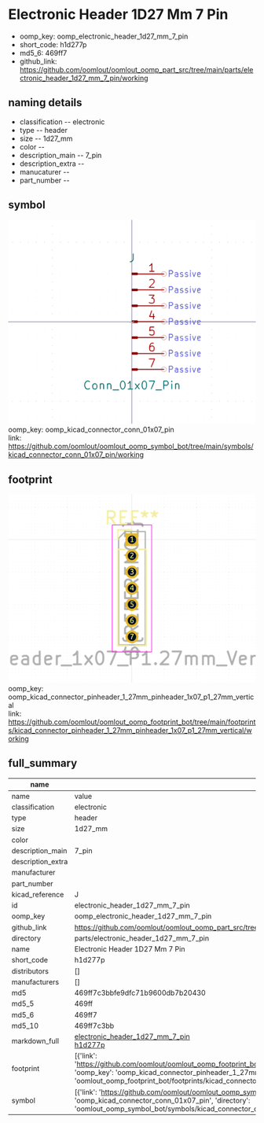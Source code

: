 # Electronic Header 1D27 Mm 7 Pin

  
* oomp_key: oomp_electronic_header_1d27_mm_7_pin 
* short_code: h1d277p
* md5_6: 469ff7  
* github_link: https://github.com/oomlout/oomlout_oomp_part_src/tree/main/parts/electronic_header_1d27_mm_7_pin/working  
## naming details
* classification -- electronic
* type -- header
* size -- 1d27_mm
* color -- 
* description_main -- 7_pin
* description_extra -- 
* manucaturer -- 
* part_number -- 



## symbol

![](symbol/0/working/working_600.png)  
oomp_key: oomp_kicad_connector_conn_01x07_pin  
link: https://github.com/oomlout/oomlout_oomp_symbol_bot/tree/main/symbols/kicad_connector_conn_01x07_pin/working  

## footprint

![](footprint/0/working/working_600.png)  
oomp_key: oomp_kicad_connector_pinheader_1_27mm_pinheader_1x07_p1_27mm_vertical  
link: https://github.com/oomlout/oomlout_oomp_footprint_bot/tree/main/footprints/kicad_connector_pinheader_1_27mm_pinheader_1x07_p1_27mm_vertical/working  

## full_summary
| name | value | 
| --- | --- | 
| name | value | 
| classification | electronic | 
| type | header | 
| size | 1d27_mm | 
| color |  | 
| description_main | 7_pin | 
| description_extra |  | 
| manufacturer |  | 
| part_number |  | 
| kicad_reference | J | 
| id | electronic_header_1d27_mm_7_pin | 
| oomp_key | oomp_electronic_header_1d27_mm_7_pin | 
| github_link | https://github.com/oomlout/oomlout_oomp_part_src/tree/main/parts/electronic_header_1d27_mm_7_pin/working | 
| directory | parts/electronic_header_1d27_mm_7_pin | 
| name | Electronic Header 1D27 Mm 7 Pin | 
| short_code | h1d277p | 
| distributors | [] | 
| manufacturers | [] | 
| md5 | 469ff7c3bbfe9dfc71b9600db7b20430 | 
| md5_5 | 469ff | 
| md5_6 | 469ff7 | 
| md5_10 | 469ff7c3bb | 
| markdown_full | [electronic_header_1d27_mm_7_pin](https://github.com/oomlout/oomlout_oomp_part_src/tree/main/parts/electronic_header_1d27_mm_7_pin/working)<br>[h1d277p](https://github.com/oomlout/oomlout_oomp_part_src/tree/main/parts/electronic_header_1d27_mm_7_pin/working)<br> | 
| footprint | [{'link': 'https://github.com/oomlout/oomlout_oomp_footprint_bot/tree/main/foootprntss/kicad_connector_pinheader_1_27mm_pinheader_1x07_p1_27mm_vertical', 'oomp_key': 'oomp_kicad_connector_pinheader_1_27mm_pinheader_1x07_p1_27mm_vertical', 'directory': 'oomlout_oomp_footprint_bot/footprints/kicad_connector_pinheader_1_27mm_pinheader_1x07_p1_27mm_vertical//working/working.kicad_mod'}] | 
| symbol | [{'link': 'https://github.com/oomlout/oomlout_oomp_symbol_bot/tree/main/symbols/kicad_connector_conn_01x07_pin', 'oomp_key': 'oomp_kicad_connector_conn_01x07_pin', 'directory': 'oomlout_oomp_symbol_bot/symbols/kicad_connector_conn_01x07_pin//working/working.kicad_sym'}] | 
